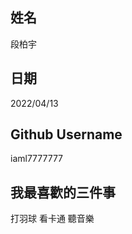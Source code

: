 姓名
----
段柏宇

日期
----
2022/04/13

Github Username
---------------
iaml7777777

我最喜歡的三件事
---------------
打羽球 看卡通 聽音樂